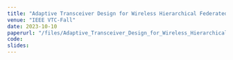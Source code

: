 ```yaml
---
title: "Adaptive Transceiver Design for Wireless Hierarchical Federated Learning"
venue: "IEEE VTC-Fall"
date: 2023-10-10
paperurl: "/files/Adaptive_Transceiver_Design_for_Wireless_Hierarchical_Federated_Learning.pdf"
code: 
slides: 
---
```

